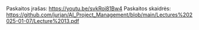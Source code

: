 Paskaitos įrašas: https://youtu.be/svkRoi81Bw4
Paskaitos skaidrės: https://github.com/jurjan/AI_Project_Management/blob/main/Lectures%202025-01-07/Lecture%2013.pdf
